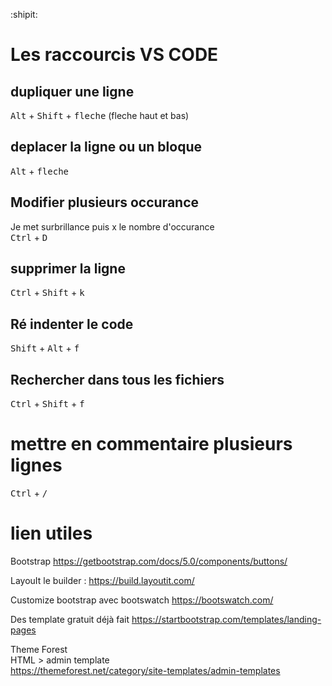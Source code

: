 
 :shipit:  
# Les raccourcis VS CODE

## dupliquer une ligne
<kbd>Alt</kbd> + <kbd>Shift</kbd> + <kbd>fleche</kbd> (fleche haut et bas)

## deplacer la ligne ou un bloque
<kbd>Alt</kbd> +  <kbd>fleche</kbd>

## Modifier plusieurs occurance
Je met surbrillance puis x le nombre d'occurance  
<kbd>Ctrl</kbd> +  <kbd>D</kbd>  

## supprimer la ligne
<kbd>Ctrl</kbd> +  <kbd>Shift</kbd>  +  <kbd>k</kbd>  

## Ré indenter le code
<kbd>Shift</kbd> +  <kbd>Alt</kbd>  +  <kbd>f</kbd>  

## Rechercher dans tous les fichiers
<kbd>Ctrl</kbd> +  <kbd>Shift</kbd>  +  <kbd>f</kbd> 

# mettre en commentaire plusieurs lignes
<kbd>Ctrl</kbd> +  <kbd>/</kbd>

# lien utiles
Bootstrap 
https://getbootstrap.com/docs/5.0/components/buttons/

LayouIt le builder :
https://build.layoutit.com/

Customize bootstrap avec bootswatch 
https://bootswatch.com/

Des template gratuit déjà fait 
https://startbootstrap.com/templates/landing-pages

Theme Forest  
HTML > admin template  
https://themeforest.net/category/site-templates/admin-templates  
